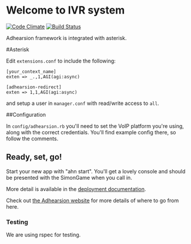 # Welcome to IVR system

[![Code Climate](https://codeclimate.com/github/achyutdev/voice-app/badges/gpa.svg)](https://codeclimate.com/github/achyutdev/voice-app)
[![Build Status](https://travis-ci.org/achyutdev/voice-app.svg?branch=master)](https://travis-ci.org/achyutdev/voice-app)

Adhearsion framework is integrated with asterisk.

#Asterisk

Edit `extensions.conf` to include the following:

```
[your_context_name]
exten => _.,1,AGI(agi:async)

[adhearsion-redirect]
exten => 1,1,AGI(agi:async)
```

and setup a user in `manager.conf` with read/write access to `all`.

##Configuration

In `config/adhearsion.rb` you'll need to set the VoIP platform you're using, along with the correct credentials. You'll find example config there, so follow the comments.

## Ready, set, go!

Start your new app with "ahn start". You'll get a lovely console and should be presented with the SimonGame when you call in.


More detail is available in the [deployment documentation](http://adhearsion.com/docs/best-practices/deployment).

Check out [the Adhearsion website](http://adhearsion.com) for more details of where to go from here.

### Testing

We are using rspec for testing.
